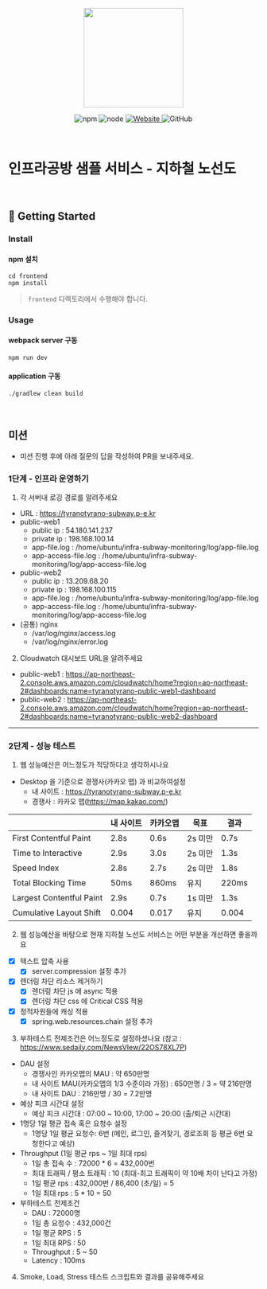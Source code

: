 <p align="center">
    <img width="200px;" src="https://raw.githubusercontent.com/woowacourse/atdd-subway-admin-frontend/master/images/main_logo.png"/>
</p>
<p align="center">
  <img alt="npm" src="https://img.shields.io/badge/npm-%3E%3D%205.5.0-blue">
  <img alt="node" src="https://img.shields.io/badge/node-%3E%3D%209.3.0-blue">
  <a href="https://edu.nextstep.camp/c/R89PYi5H" alt="nextstep atdd">
    <img alt="Website" src="https://img.shields.io/website?url=https%3A%2F%2Fedu.nextstep.camp%2Fc%2FR89PYi5H">
  </a>
  <img alt="GitHub" src="https://img.shields.io/github/license/next-step/atdd-subway-service">
</p>

<br>

# 인프라공방 샘플 서비스 - 지하철 노선도

<br>

## 🚀 Getting Started

### Install
#### npm 설치
```
cd frontend
npm install
```
> `frontend` 디렉토리에서 수행해야 합니다.

### Usage
#### webpack server 구동
```
npm run dev
```
#### application 구동
```
./gradlew clean build
```
<br>

## 미션

* 미션 진행 후에 아래 질문의 답을 작성하여 PR을 보내주세요.

### 1단계 - 인프라 운영하기
1. 각 서버내 로깅 경로를 알려주세요
- URL : https://tyranotyrano-subway.p-e.kr
- public-web1
    - public ip : 54.180.141.237
    - private ip : 198.168.100.14
    - app-file.log : /home/ubuntu/infra-subway-monitoring/log/app-file.log
    - app-access-file.log : /home/ubuntu/infra-subway-monitoring/log/app-access-file.log
- public-web2
    - public ip : 13.209.68.20
    - private ip : 198.168.100.115
    - app-file.log : /home/ubuntu/infra-subway-monitoring/log/app-file.log
    - app-access-file.log : /home/ubuntu/infra-subway-monitoring/log/app-access-file.log
- (공통) nginx
    - /var/log/nginx/access.log
    - /var/log/nginx/error.log

2. Cloudwatch 대시보드 URL을 알려주세요
- public-web1 : https://ap-northeast-2.console.aws.amazon.com/cloudwatch/home?region=ap-northeast-2#dashboards:name=tyranotyrano-public-web1-dashboard
- public-web2 : https://ap-northeast-2.console.aws.amazon.com/cloudwatch/home?region=ap-northeast-2#dashboards:name=tyranotyrano-public-web2-dashboard

---

### 2단계 - 성능 테스트
1. 웹 성능예산은 어느정도가 적당하다고 생각하시나요
- Desktop 을 기준으로 경쟁사(카카오 맵) 과 비교하여설정
  - 내 사이트 : https://tyranotyrano-subway.p-e.kr
  - 경쟁사 : 카카오 맵(https://map.kakao.com/)

| |내 사이트|카카오맵|목표|결과|
|---|---|---|---|---|
|First Contentful Paint|2.8s|0.6s|2s 미만|0.7s
|Time to Interactive|2.9s|3.0s|2s 미만|1.3s
|Speed Index|2.8s|2.7s|2s 미만|1.8s
|Total Blocking Time|50ms|860ms|유지|220ms
|Largest Contentful Paint|2.9s|0.7s| 1s 미만|1.3s
|Cumulative Layout Shift|0.004|0.017|유지|0.004

2. 웹 성능예산을 바탕으로 현재 지하철 노선도 서비스는 어떤 부분을 개선하면 좋을까요
- [X] 텍스트 압축 사용
  - [X] server.compression 설정 추가
- [X] 렌더링 차단 리소스 제거하기
  - [X] 렌더링 차단 js 에 async 적용
  - [X] 렌더링 차단 css 에 Critical CSS 적용
- [X] 정적자원들에 캐싱 적용
  - [X] spring.web.resources.chain 설정 추가

3. 부하테스트 전제조건은 어느정도로 설정하셨나요
(참고 : https://www.sedaily.com/NewsVIew/22OS78XL7P)
- DAU 설정
  - 경쟁사인 카카오맵의 MAU : 약 650만명
  - 내 사이트 MAU(카카오맵의 1/3 수준이라 가정) : 650만명 / 3 = 약 216만명
  - 내 사이트 DAU : 216만명 / 30 = 7.2만명
- 예상 피크 시간대 설정
  - 예상 피크 시간대 : 07:00 ~ 10:00, 17:00 ~ 20:00 (출/퇴근 시간대)
- 1명당 1일 평균 접속 혹은 요청수 설정
  - 1명당 1일 평균 요청수: 6번 (메인, 로그인, 즐겨찾기, 경로조회 등 평균 6번 요청한다고 예상)
- Throughput (1일 평균 rps ~ 1일 최대 rps)
  - 1일 총 접속 수 : 72000 * 6 = 432,000번
  - 최대 트래픽 / 평소 트래픽 : 10 (최대-최고 트래픽이 약 10배 차이 난다고 가정)
  - 1일 평균 rps : 432,000번 / 86,400 (초/일) = 5
  - 1일 최대 rps : 5 * 10 = 50
- 부하테스트 전제조건
  - DAU : 72000명
  - 1일 총 요청수 : 432,000건
  - 1일 평균 RPS : 5
  - 1일 최대 RPS : 50
  - Throughput : 5 ~ 50
  - Latency : 100ms

4. Smoke, Load, Stress 테스트 스크립트와 결과를 공유해주세요
